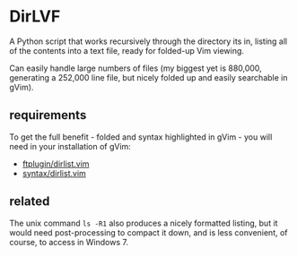 DirLVF
======
A Python script that works recursively through the directory its in,
listing all of the contents into a text file, ready for folded-up Vim viewing.

Can easily handle large numbers of files (my biggest yet is 880,000, generating a 252,000 line file, but nicely folded up and easily searchable in gVim).

requirements
------------
To get the full benefit - folded and syntax highlighted in gVim -
you will need in your installation of gVim:

- [ftplugin/dirlist.vim](https://github.com/harriott/vimfiles/blob/master/ftplugin/dirlist.vim)
- [syntax/dirlist.vim](https://github.com/harriott/vimfiles/blob/master/syntax/dirlist.vim)

related
-------
The unix command `ls -R1` also produces a nicely formatted listing, but it would need post-processing to compact it down, and is less convenient, of course, to access in Windows 7.

